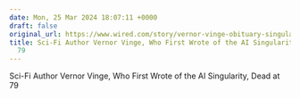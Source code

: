 ```yaml
---
date: Mon, 25 Mar 2024 18:07:11 +0000
draft: false
original_url: https://www.wired.com/story/vernor-vinge-obituary-singularity/
title: Sci-Fi Author Vernor Vinge, Who First Wrote of the AI Singularity, Dead at
  79
---
```


Sci-Fi Author Vernor Vinge, Who First Wrote of the AI Singularity, Dead at 79